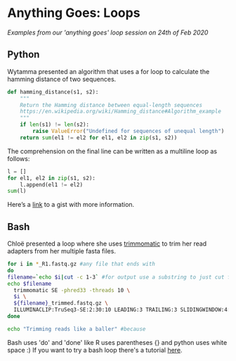 # Anything Goes: Loops
*Examples from our 'anything goes' loop session on 24th of Feb 2020*

## Python 
Wytamma presented an algorithm that uses a for loop to calculate the hamming distance of two sequences.

```python
def hamming_distance(s1, s2):
    """
    Return the Hamming distance between equal-length sequences
    https://en.wikipedia.org/wiki/Hamming_distance#Algorithm_example
    """
    if len(s1) != len(s2):
        raise ValueError("Undefined for sequences of unequal length")
    return sum(el1 != el2 for el1, el2 in zip(s1, s2)) 
```

The comprehension on the final line can be written as a multiline loop as follows:

```python
l = []
for el1, el2 in zip(s1, s2):
    l.append(el1 != el2)
sum(l)
```
Here’s a [link](https://gist.github.com/Wytamma/18b76543857b328d4fa25ca377252728) to a gist with more information. 

## Bash 
Chloë presented a loop where she uses [trimmomatic](http://www.usadellab.org/cms/?page=trimmomatic) to trim her read adapters from her multiple fasta files.

```bash
for i in *_R1.fastq.gz #any file that ends with 
do
filename=`echo $i|cut -c 1-3` #for output use a substring to just cut first 3 characters
echo $filename
  trimmomatic SE -phred33 -threads 10 \ 
  $i \
  ${filename}_trimmed.fastq.gz \
  ILLUMINACLIP:TruSeq3-SE:2:30:10 LEADING:3 TRAILING:3 SLIDINGWINDOW:4:15 MINLEN:36 #settings from example TruSeq, should adapt for your specific run
done

echo "Trimming reads like a baller" #because
```

Bash uses 'do' and 'done' like R uses parentheses {} and python uses white space :)
If you want to try a bash loop there's a tutorial [here](https://linuxize.com/post/bash-for-loop/).
